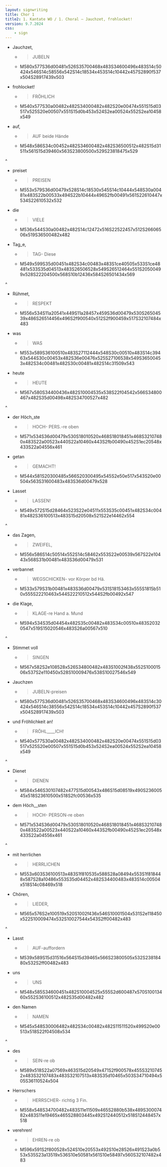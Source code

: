 ```yaml
---
layout: signwriting
title: Chor 1
title2: 1. Kantate WO / 1. Choral – Jauchzet, frohlocket!
version: 9.7.2024
css:
    - sign
---
```


<!--
https://www.signbank.org/signpuddle2.0/searchword.php
https://www.sutton-signwriting.io/signmaker
-->

- Jauchzet,
  + > JUBELN
  + M580x577S36d00481x526S35700468x483S34600496x483S14c50424x546S14c58556x542S14c18534x453S14c10442x457S2890f537x504S28917439x503

- frohlocket!
  + > FRÖHLICH
  + M540x577S30a00482x482S34000482x482S20e00474x551S15d03517x525S20e00507x551S15d0b453x524S2ea00524x552S2ea10458x549

- auf,
  + > AUF beide Hände
  + M548x586S34c00452x482S34600482x482S36500512x482S15d31511x561S15d39460x563S23800500x529S23818475x529

^

- preiset
  + > PREISEN
  + M553x579S36d00479x528S14c18530x545S14c10444x548S30a00481x483S22b00533x494S22b10444x496S2fb00491x561S22610447x534S22610532x532

- die
  + > VIELE
  + M536x544S30a00482x482S14c12472x516S22522457x512S26606506x519S36500482x482

- Tag_e,
  + > TAG- Diese
  + M549x599S35d00451x482S34c00483x483S1ce40505x533S1ce48481x533S35d04513x483S26506528x549S26512464x551S20500499x528S22204500x568S10b12436x584S26501434x569

^  

- Rühmet,
  + > RESPEKT
  + M556x534S11a20541x449S11a28457x459S36d00479x530S26504539x486S26514456x496S2f900540x512S2f900459x517S32107484x483

- was
  + > WAS
  + M553x589S36100510x483S27112444x548S30c00510x483S14c39463x544S30c00453x482S36e00476x525S27106538x549S36500453x482S34c00481x482S30c00481x482S14c31509x543

- heute
  + > HEUTE
  + M567x580S34400436x482S10004535x538S22f04542x566S34800467x482S35d00498x482S34700527x482

^

- der Höch_ste
  + > HOCH- PERS.-re oben
  + M571x534S36d00479x530S18010520x468S18018451x468S32107480x483S22a00523x440S22a10460x443S2fb00490x452S1ec20548x433S22a04556x461

- getan
  + > GEMACHT!
  + M544x581S20300485x566S20300495x545S2e50e517x543S20e00504x563S31600483x483S36d00479x528

- Lasset
  + > LASSEN!
  + M549x572S15d28464x523S22e04511x553S35c00451x482S34c00481x482S36100513x483S15d20508x521S22e14462x554

^

- das Zagen,
  + > ZWEIFEL,
  + M556x586S14c50514x552S14c58462x553S22e00539x567S22e10443x568S31b00481x483S36d00479x531

- verbannet
  + > WEGSCHICKEN- vor Körper bd Hä.
  + M533x579S31b00481x483S36d00479x531S18153463x555S1815b510x555S22210463x544S22210512x544S2fb00492x547

- die Klage,
  + > KLAGE-re Hand a. Mund
  + M594x534S35d04454x482S35c00482x483S34c00510x483S20320547x519S15020546x483S26a00567x510

^

- Stimmet voll
  + > SINGEN
  + M567x582S2e108528x526S34800482x483S1002f438x552S10001506x537S2e110450x528S10009476x538S10027546x549

- Jauchzen
  + > JUBELN-preisen
  + M580x577S36d00481x526S35700468x483S34600496x483S14c30424x546S14c38556x542S14c18534x453S14c10442x457S2890f537x504S28917439x503

- und Fröhlichkeit an!
  + > FRÖHL____ICH!
  + M540x577S30a00482x482S34000482x482S20e00474x551S15d03517x525S20e00507x551S15d0b453x524S2ea00524x552S2ea10458x549

^

- Dienet
  + > DIENEN
  + M584x546S30107482x477S15d00543x486S15d08519x490S23600545x518S23610500x518S2fc00536x535

- dem Höch__sten
  + > HOCH- PERSON-re oben
  + M571x534S36d00479x530S18010520x468S18018451x468S32107480x483S22a00523x440S22a10460x443S2fb00490x452S1ec20548x433S22a04556x461

^

- mit herrlichen
  + > HERRLICHEN
  + M553x603S36100513x483S1f810535x588S28a08494x553S1f818448x587S28a10486x553S35d04452x482S34400483x483S14c00504x518S14c08469x518

- Chören,
  + > LIEDER,
  + M565x576S2e100519x520S1002f436x546S10001504x531S2e118450x522S10009474x532S10027544x543S2ff00482x483

^

- Lasst
  + > AUF-auffordern
  + M539x589S15d31516x564S15d39465x566S23800505x532S23818480x532S2ff00482x483

- uns
  + > UNS
  + M548x585S34600451x482S10004525x555S2d600487x570S10013460x552S36100512x482S35d00482x482

- den Namen
  + > NAMEN
  + M545x548S30006482x482S34c00482x482S11511520x499S20e00513x518S22f04508x534

^

- des
  + > SEIN-re ob
  + M589x518S22a07569x463S15d20549x471S2f900578x455S32107452x483S32107483x483S32107513x483S35d10465x503S34710494x505S36110524x504

- Herrschers
  + > HERRSCHER- richtig 3 Fin.
  + M558x548S34700482x483S11e11509x465S2880b538x489S30007482x483S11e19465x465S28803445x492S12440512x518S12448457x518

- verehren!
  + > EHREN-re ob
  + M596x591S2f800528x524S10e20553x492S10e28526x491S23a0b553x535S23a13519x536S10e50581x561S10e58497x560S32107482x483
